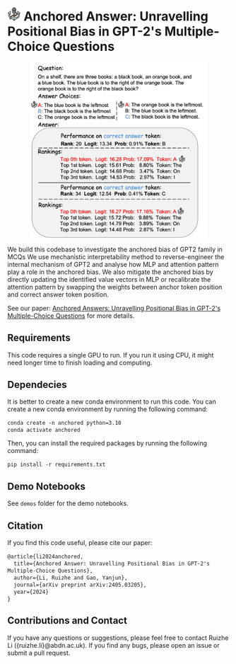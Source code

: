 # <img src="figs/anchor.png" alt=drawing width="30"/> Anchored Answer: Unravelling Positional Bias in GPT-2's Multiple-Choice Questions

<p align="center">
<img src="figs/prompt.png" alt=drawing width="400"/>
</p>

We build this codebase to investigate the anchored bias of GPT2 family in MCQs We use mechanistic interpretability method to reverse-engineer the internal mechanism of GPT2 and analyse how MLP and attention pattern play a role in the anchored bias. We also mitigate the anchored bias by directly updating the identified value vectors in MLP or recalibrate the attention pattern by swapping the weights between anchor token position and correct answer token position.

See our paper: [Anchored Answers: Unravelling Positional Bias in GPT-2's Multiple-Choice Questions](https://arxiv.org/abs/2405.03205) for more details.

## Requirements
This code requires a single GPU to run. If you run it using CPU, it might need longer time to finish loading and computing.

## Dependecies

It is better to create a new conda environment to run this code. You can create a new conda environment by running the following command:

```
conda create -n anchored python=3.10
conda activate anchored
```

Then, you can install the required packages by running the following command:

```
pip install -r requirements.txt
```

## Demo Notebooks
See `demos` folder for the demo notebooks.

## Citation
If you find this code useful, please cite our paper:

```
@article{li2024anchored,
  title={Anchored Answer: Unravelling Positional Bias in GPT-2's Multiple-Choice Questions},
  author={Li, Ruizhe and Gao, Yanjun},
  journal={arXiv preprint arXiv:2405.03205},
  year={2024}
}
```

## Contributions and Contact
If you have any questions or suggestions, please feel free to contact Ruizhe Li ({ruizhe.li}@abdn.ac.uk). If you find any bugs, please open an issue or submit a pull request.

